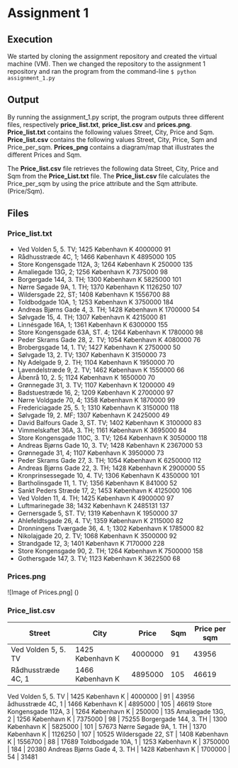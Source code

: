 # Assignment 1

## Execution
We started by cloning the assignment repository and created the virtual machine (VM). Then we changed the repository to the assignment 1 repository and ran the program from the command-line 
`$ python assignment_1.py`

## Output
By running the assignment_1.py script, the program outputs three different files, respectively **price_list.txt**, **price_list.csv** and **prices.png**. 
**Price_list.txt** contains the following values Street, City, Price and Sqm. 
**Price_list.csv** contains the following values Street, City, Price, Sqm and Price_per_sqm. 
**Prices_png** contains a diagram/map that illustrates the different Prices and Sqm. 

The **Price_list.csv** file retrieves the following data Street, City, Price and Sqm from the **Price_List.txt** file. The **Price_list.csv** file calculates the Price_per_sqm by using the price attribute and the Sqm attribute. (Price/Sqm).

## Files

### Price_list.txt

  * Ved Volden 5, 5. TV; 1425 København K	4000000	91
  * Rådhusstræde 4C, 1; 1466 København K	4895000	105
  * Store Kongensgade 112A, 3; 1264 København K	250000	135
  * Amaliegade 13G, 2; 1256 København K	7375000	98
  * Borgergade 144, 3. TH; 1300 København K	5825000	101
  * Nørre Søgade 9A, 1. TH; 1370 København K	1126250	107
  * Wildersgade 22, ST; 1408 København K	1556700	88
  * Toldbodgade 10A, 1; 1253 København K	3750000	184
  * Andreas Bjørns Gade 4, 3. TH; 1428 København K	1700000	54
  * Sølvgade 15, 4. TH; 1307 København K	4215000	81
  * Linnésgade 16A, 1; 1361 København K	6300000	155
  * Store Kongensgade 63A, ST. 4; 1264 København K	1780000	98
  * Peder Skrams Gade 28, 2. TV; 1054 København K	4080000	76
  * Brobergsgade 14, 1. TV; 1427 København K	2750000	50
  * Sølvgade 13, 2. TV; 1307 København K	3150000	73
  * Ny Adelgade 9, 2. TH; 1104 København K	1950000	70
  * Lavendelstræde 9, 2. TV; 1462 København K	1550000	66
  * Åbenrå 10, 2. 5; 1124 København K	1650000	70
  * Grønnegade 31, 3. TV; 1107 København K	1200000	49
  * Badstuestræde 16, 2; 1209 København K	2700000	97
  * Nørre Voldgade 70, 4; 1358 København K	1870000	99
  * Fredericiagade 25, 5. 1; 1310 København K	3150000	118
  * Sølvgade 19, 2. MF; 1307 København K	2425000	49
  * David Balfours Gade 3, ST. TV; 1402 København K	3100000	83
  * Vimmelskaftet 36A, 3. TH; 1161 København K	3695000	84
  * Store Kongensgade 110C, 3. TV; 1264 København K	3050000	118
  * Andreas Bjørns Gade 10, 3. TV; 1428 København K	2367000	53
  * Grønnegade 31, 4; 1107 København K	3950000	73
  * Peder Skrams Gade 27, 3. TH; 1054 København K	6250000	112
  * Andreas Bjørns Gade 22, 3. TH; 1428 København K	2900000	55
  * Kronprinsessegade 10, 4. TV; 1306 København K	4350000	101
  * Bartholinsgade 11, 1. TV; 1356 København K	841000	52
  * Sankt Peders Stræde 17, 2; 1453 København K	4125000	106
  * Ved Volden 11, 4. TH; 1425 København K	4900000	97
  * Luftmarinegade 38; 1432 København K	2485131	137
  * Gernersgade 5, ST. TV; 1319 København K	1950000	37
  * Ahlefeldtsgade 26, 4. TV; 1359 København K	2115000	82
  * Dronningens Tværgade 36, 4. 1; 1302 København K	1785000	82
  * Nikolajgade 20, 2. TV; 1068 København K	3500000	92
  * Strandgade 12, 3; 1401 København K	7170000	228
  * Store Kongensgade 90, 2. TH; 1264 København K	7500000	158
  * Gothersgade 147, 3. TV; 1123 København K	3622500	68


### Prices.png

![Image of Prices.png]
()

### Price_list.csv


   Street    |      City     |     Price     |      Sqm      | Price per sqm |
------------ | ------------- | ------------- | ------------- | ------------- |
Ved Volden 5, 5. TV | 1425 København K | 4000000 | 91 | 43956 
Rådhusstræde 4C, 1 | 1466 København K | 4895000 | 105 | 46619 

Ved Volden 5, 5. TV | 1425 København K | 4000000 | 91 | 43956
ådhusstræde 4C, 1 | 1466 København K | 4895000 | 105 | 46619
Store Kongensgade 112A, 3 | 1264 København K | 250000 | 135
Amaliegade 13G, 2 | 1256 København K | 7375000 | 98 | 75255
Borgergade 144, 3. TH | 1300 København K | 5825000 | 101 | 57673
Nørre Søgade 9A, 1. TH | 1370 København K | 1126250	| 107 | 10525
Wildersgade 22, ST | 1408 København K | 1556700 | 88 | 17689
Toldbodgade 10A, 1 | 1253 København K | 3750000	| 184 | 20380
Andreas Bjørns Gade 4, 3. TH | 1428 København K	| 1700000 | 54 | 31481






